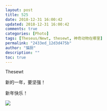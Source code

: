 ```yaml
---
layout: post
title: 525
date: 2018-12-31 16:00:42
updated: 2018-12-31 16:00:42
comments: true
categories: [Photo]
tags: [Theseus/Newt, thesewt, 神奇动物在哪里]
permalink: "2433ed_12d3d475b"
author: "猫厨"
description: ""
toc: true
---
```


<p>Thesewt</p> 
<p>新的一年，要坚强！</p> 
<p>新年快乐！</p>

![](/img/img_cVZNdzJtQk9JV2NjeEhRWjVZTVFaZVQxcEVsait3Um5WVzBpb3NLUUZFM09PaStMbElLSG5RPT0.jpg)